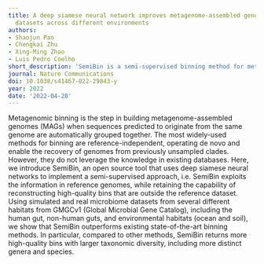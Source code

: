 ```yaml
---
title: A deep siamese neural network improves metagenome-assembled genomes in microbiome
  datasets across different environments
authors:
- Shaojun Pan
- Chengkai Zhu
- Xing-Ming Zhao
- Luis Pedro Coelho
short_description: 'SemiBin is a semi-supervised binning method for metagenomes that improves on the state of the art across multiple environments.'
journal: Nature Communications
doi: 10.1038/s41467-022-29843-y
year: 2022
date: '2022-04-28'
---
```

Metagenomic binning is the step in building metagenome-assembled genomes (MAGs) when sequences predicted to originate from the same genome are automatically grouped together. The most widely-used methods for binning are reference-independent, operating de novo and enable the recovery of genomes from previously unsampled clades. However, they do not leverage the knowledge in existing databases. Here, we introduce SemiBin, an open source tool that uses deep siamese neural networks to implement a semi-supervised approach, i.e. SemiBin exploits the information in reference genomes, while retaining the capability of reconstructing high-quality bins that are outside the reference dataset. Using simulated and real microbiome datasets from several different habitats from GMGCv1 (Global Microbial Gene Catalog), including the human gut, non-human guts, and environmental habitats (ocean and soil), we show that SemiBin outperforms existing state-of-the-art binning methods. In particular, compared to other methods, SemiBin returns more high-quality bins with larger taxonomic diversity, including more distinct genera and species.

